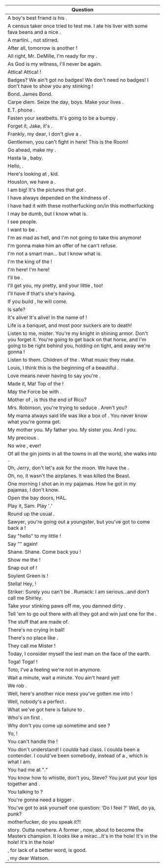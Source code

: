 Question |
--- |
A boy's best friend is his <BLANK>. |
A census taker once tried to test me. I ate his liver with some fava beans and a nice <BLANK>. |
A martini. <BLANK>, not stirred. |
After all, tomorrow is another <BLANK>! |
All right, Mr. DeMille, I'm ready for my <BLANK>. |
As God is my witness, I'll never be <BLANK> again. |
Attica! Attica! <BLANK>! |
Badges? We ain't got no badges! We don't need no badges! I don't have to show you any stinking <BLANK>! |
Bond. James <BLANK> Bond. |
Carpe diem. Seize the day, boys. Make your lives <BLANK>. |
E.T. phone <BLANK>. |
Fasten your seatbelts. It's going to be a bumpy <BLANK>. |
Forget it, Jake, it's <BLANK>. |
Frankly, my dear, I don't give a <BLANK>. |
Gentlemen, you can't fight in here! This is the <BLANK> Room! |
Go ahead, make my <BLANK>. |
Hasta la <BLANK>, baby. |
Hello, <BLANK>. |
Here's looking at <BLANK>, kid. |
Houston, we have a <BLANK>. |
I am big! It's the pictures that got <BLANK>. |
I have always depended on the kindness of <BLANK>. |
I have had it with these motherfucking <BLANK> on/in this motherfucking <BLANK> |
I may be dumb, but I know what <BLANK> is. |
I see <BLANK> people. |
I want to be <BLANK>. |
I'm as mad as hell, and I'm not going to take this <BLANK> anymore! |
I'm gonna make him an offer of <BLANK> he can't refuse. |
I'm not a smart man... but I know what <BLANK> is. |
I'm the king of the <BLANK>! |
I'm <BLANK> here! I'm <BLANK> here! |
I'll be <BLANK>. |
I'll get you, my pretty, and your little <BLANK>, too! |
I'll have <BLANK> if that's she's having. |
If you build <BLANK>, he will come. |
Is <BLANK> safe? |
It's alive! It's alive! In the name of <BLANK>! |
Life is a banquet, and most poor suckers are <BLANK> to death! |
Listen to me, mister. You're my knight in shining armor. Don't you forget it. You're going to get back on that horse, and I'm going to be right behind you, holding on tight, and away we're gonna <BLANK>! |
Listen to them. Children of the <BLANK>. What music they make. |
Louis, I think this is the beginning of a beautiful <BLANK>. |
Love means never having to say you're <BLANK>. |
Made it, Ma! Top of the <BLANK>! |
May the Force be with <BLANK>. |
Mother of <BLANK>, is this the end of Rico? |
Mrs. Robinson, you're trying to seduce <BLANK>. Aren't you? |
My mama always said life was like a box of <BLANK>. You never know what you're gonna get. |
My mother <BLANK> you. My father <BLANK> you. My sister <BLANK> you. And I <BLANK> you. |
My precious <BLANK>. |
No wire <BLANK>, ever! |
Of all the gin joints in all the towns in all the world, she walks into <BLANK>. |
Oh, Jerry, don't let's ask for the moon. We have the <BLANK>. |
Oh, no, it wasn't the airplanes. It was <BLANK> killed the Beast. |
One morning I shot an <BLANK> in my pajamas. How he got in my pajamas, I don't know. |
Open the <BLANK> bay doors, HAL. |
Play it, Sam. Play '<BLANK>.' |
Round up the usual <BLANK>. |
Sawyer, you're going out a youngster, but you've got to come back a <BLANK>! |
Say "hello" to my little <BLANK>! |
Say "<BLANK>" again! |
Shane. Shane. Come back you <BLANK>! |
Show me the <BLANK>! |
Snap out of <BLANK>! |
Soylent Green is <BLANK>! |
Stella! Hey, <BLANK>! |
Striker: Surely you can't be <BLANK>. Rumack: I am serious...and don't call me Shirley. |
Take your stinking paws off me, you damned dirty <BLANK>. |
Tell 'em to go out there with all they got and win just one for the <BLANK>. |
The stuff that <BLANK>are made of. |
There's no crying in <BLANK>ball! |
There's no place like <BLANK>. |
They call me Mister <BLANK>! |
Today, I consider myself the <BLANK> iest man on the face of the earth. |
Toga! Toga! <BLANK>! |
Toto, I've a feeling we're not in <BLANK> anymore. |
Wait a minute, wait a minute. You ain't heard <BLANK> yet! |
We rob <BLANK>. |
Well, here's another nice mess you've gotten me into <BLANK>! |
Well, nobody's a perfect <BLANK>. |
What we've got here is failure to <BLANK>. |
Who's on first <BLANK>. |
Why don't you come up sometime and see <BLANK>? |
Yo, <BLANK>! |
You can't handle the <BLANK>! |
You don't understand! I coulda had class. I coulda been a contender. I could've been somebody, instead of a <BLANK>, which is what I am. |
You had me at "<BLANK>." |
You know how to whistle, don't you, Steve? You just put your lips together and <BLANK>. |
You talking to <BLANK>? |
You're gonna need a bigger <BLANK>. |
You've got to ask yourself one question: 'Do I feel <BLANK>?' Well, do ya, punk? |
<BLANK> motherfucker, do you speak it?! |
<BLANK> story. Outta nowhere. A former <BLANK>, now, about to become the Masters champion. It looks like a mirac...It's in the hole! It's in the hole! It's in the hole! |
<BLANK>, for lack of a better word, is good. |
<BLANK>, my dear Watson. |

